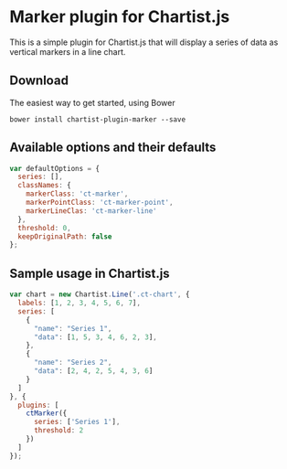 # Marker plugin for Chartist.js

This is a simple plugin for Chartist.js that will display a series of data as vertical markers in a line chart.

## Download
The easiest way to get started, using Bower
```
bower install chartist-plugin-marker --save
```

## Available options and their defaults

```javascript
var defaultOptions = {
  series: [],
  classNames: {
    markerClass: 'ct-marker',
    markerPointClass: 'ct-marker-point',
    markerLineClas: 'ct-marker-line'
  },
  threshold: 0,
  keepOriginalPath: false
};
```

## Sample usage in Chartist.js

```javascript
var chart = new Chartist.Line('.ct-chart', {
  labels: [1, 2, 3, 4, 5, 6, 7],
  series: [
    {
      "name": "Series 1",
      "data": [1, 5, 3, 4, 6, 2, 3],
    },
    {
      "name": "Series 2",
      "data": [2, 4, 2, 5, 4, 3, 6]
    }
  ]
}, {
  plugins: [
    ctMarker({
      series: ['Series 1'],
      threshold: 2
    })
  ]
});
```

